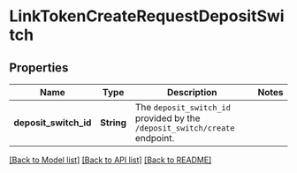# LinkTokenCreateRequestDepositSwitch

## Properties

Name | Type | Description | Notes
------------ | ------------- | ------------- | -------------
**deposit_switch_id** | **String** | The `deposit_switch_id` provided by the `/deposit_switch/create` endpoint. | 

[[Back to Model list]](../README.md#documentation-for-models) [[Back to API list]](../README.md#documentation-for-api-endpoints) [[Back to README]](../README.md)


